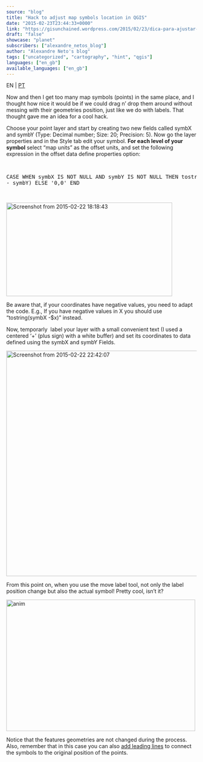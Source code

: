 ```yaml
---
source: "blog"
title: "Hack to adjust map symbols location in QGIS"
date: "2015-02-23T23:44:33+0000"
link: "https://gisunchained.wordpress.com/2015/02/23/dica-para-ajustar-posicao-de-simbolos-em-qgis-hack-to-adjust-map-symbols-location-in-qgis/"
draft: "false"
showcase: "planet"
subscribers: ["alexandre_netos_blog"]
author: "Alexandre Neto's blog"
tags: ["uncategorized", "cartography", "hint", "qgis"]
languages: ["en_gb"]
available_languages: ["en_gb"]
---
```


<p style="text-align: left;">EN | <span style="color: #808080;"><a href="https://sigsemgrilhetas.wordpress.com/2015/02/23/dica-para-ajustar-posicao-de-simbolos-em-qgis-hack-to-adjust-map-symbols-location-in-qgis/" target="_blank">PT</a></span></p>
<p>Now and then I get too many map symbols (points) in the same place, and I thought how nice it would be if we could drag n’ drop them around without messing with their geometries position, just like we do with labels. That thought gave me an idea for a cool hack.</p>
<p>Choose your point layer and start by creating two new fields called symbX and symbY (Type: Decimal number; Size: 20; Precision: 5). Now go the layer properties and in the Style tab edit your symbol. <strong>For each level of your symbol</strong> select “map units” as the offset units, and set the following expression in the offset data define properties option:</p>
<pre class="brush: plain; title: ; notranslate">

CASE WHEN symbX IS NOT NULL AND symbY IS NOT NULL THEN
    tostring($x - symbX) + ',' + tostring($y - symbY)
ELSE
    '0,0'
END

</pre>
<p><a href="https://gisunchained.wordpress.com/wp-content/uploads/2015/02/screenshot-from-2015-02-22-181843.png"><img alt="Screenshot from 2015-02-22 18:18:43" class="wp-image-572 size-full aligncenter" height="247" src="/img/subscribers/alexandre_netos_blog/dica-para-ajustar-posicao-de-simbolos-em-qgis-hack-to-adjust-map-symbols-location-in-qgis/screenshot-from-2015-02-22-181843.webp" width="439"/></a></p>
<p>Be aware that, if your coordinates have negative values, you need to adapt the code. E.g., If you have negative values in X you should use “tostring(symbX -$x)” instead.</p>
<p>Now, temporarly  label your layer with a small convenient text (I used a centered ‘+’ (plus sign) with a white buffer) and set its coordinates to data defined using the symbX and symbY Fields.</p>
<p><a href="https://gisunchained.wordpress.com/wp-content/uploads/2015/02/screenshot-from-2015-02-22-224207.png"><img alt="Screenshot from 2015-02-22 22:42:07" class="size-large wp-image-575 aligncenter" height="595" src="/img/subscribers/alexandre_netos_blog/dica-para-ajustar-posicao-de-simbolos-em-qgis-hack-to-adjust-map-symbols-location-in-qgis/screenshot-from-2015-02-22-224207.webp" width="660"/></a></p>
<p>From this point on, when you use the move label tool, not only the label position change but also the actual symbol! Pretty cool, isn’t it?</p>
<p><a href="https://gisunchained.wordpress.com/wp-content/uploads/2015/02/anim.gif"><img alt="anim" class="size-full wp-image-576 aligncenter" height="347" src="/img/subscribers/alexandre_netos_blog/dica-para-ajustar-posicao-de-simbolos-em-qgis-hack-to-adjust-map-symbols-location-in-qgis/anim.gif" width="500"/></a></p>
<p>Notice that the features geometries are not changed during the process. Also, remember that in this case you can also <a href="https://sigsemgrilhetas.wordpress.com/2015/01/12/etiquetas-com-guias-em-qgis-e-postgis-labels-leading-lines-with-qgis-and-postgis/">add leading lines</a> to connect the symbols to the original position of the points.</p>
